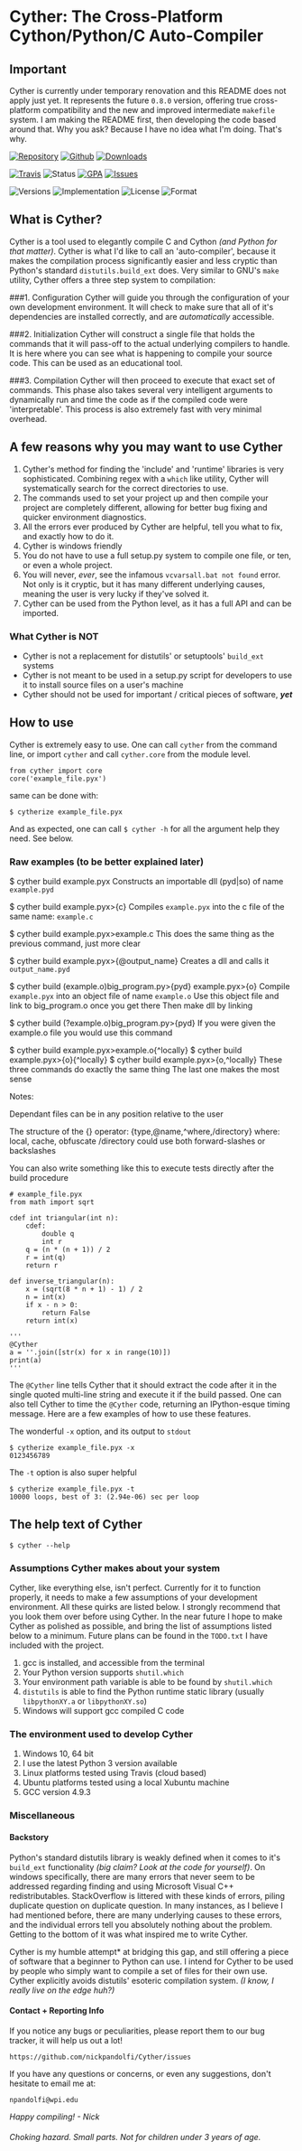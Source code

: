 # Cyther: The Cross-Platform Cython/Python/C Auto-Compiler

## Important
Cyther is currently under temporary renovation and this README does not apply just yet. It represents the future `0.8.0` version, offering true cross-platform compatibility and the new and improved intermediate `makefile` system. I am making the README first, then developing the code based around that. Why you ask? Because I have no idea what I'm doing. That's why.

[![Repository](https://badge.fury.io/py/cyther.svg)](https://pypi.python.org/pypi/Cyther)
[![Github](https://img.shields.io/github/stars/nickpandolfi/cyther.svg?style=social&label=Star)](https://github.com/nickpandolfi/Cyther)
[![Downloads](https://img.shields.io/github/downloads/nickpandolfi/Cyther/total.svg)](https://github.com/nickpandolfi/Cyther/releases)

[![Travis](https://secure.travis-ci.org/nickpandolfi/Cyther.png)](https://travis-ci.org/nickpandolfi/Cyther)
![Status](https://img.shields.io/badge/Status-Alpha-orange.svg?style=flat)
[![GPA](https://img.shields.io/codeclimate/github/nickpandolfi/Cyther.svg)](https://codeclimate.com/github/nickpandolfi/Cyther)
[![Issues](https://img.shields.io/codeclimate/issues/github/nickpandolfi/Cyther.svg)](https://codeclimate.com/github/nickpandolfi/Cyther/issues)

![Versions](https://img.shields.io/pypi/pyversions/cyther.svg?maxAge=2592000)
![Implementation](https://img.shields.io/pypi/implementation/cyther.svg?maxAge=2592000)
![License](https://img.shields.io/pypi/l/cyther.svg?maxAge=2592000)
![Format](https://img.shields.io/pypi/format/cyther.svg?maxAge=2592000)



## What is Cyther?

Cyther is a tool used to elegantly compile C and Cython *(and Python for that matter)*. Cyther is what I'd like to call an 'auto-compiler', because it makes the compilation process significantly easier and less cryptic than Python's standard `distutils.build_ext` does. Very similar to GNU's `make` utility, Cyther offers a three step system to compilation:

###1. Configuration
Cyther will guide you through the configuration of your own development environment. It will check to make sure that all of it's dependencies are installed correctly, and are *automatically* accessible.

###2. Initialization
Cyther will construct a single file that holds the commands that it will pass-off to the actual underlying compilers to handle. It is here where you can see what is happening to compile your source code. This can be used as an educational tool.

###3. Compilation
Cyther will then proceed to execute that exact set of commands. This phase also takes several very intelligent arguments to dynamically run and time the code as if the compiled code were 'interpretable'. This process is also extremely fast with very minimal overhead.



## A few reasons why you may want to use Cyther

1. Cyther's method for finding the 'include' and 'runtime' libraries is very sophisticated. Combining regex with a `which` like utility, Cyther will systematically search for the correct directories to use.
2. The commands used to set your project up and then compile your project are completely different, allowing for better bug fixing and quicker environment diagnostics.
3. All the errors ever produced by Cyther are helpful, tell you what to fix, and exactly how to do it.
4. Cyther is windows friendly
5. You do not have to use a full setup.py system to compile one file, or ten, or even a whole project.
6. You will never, *ever*, see the infamous `vcvarsall.bat not found` error. Not only is it cryptic, but it has many different underlying causes, meaning the user is very lucky if they've solved it.
7. Cyther can be used from the Python level, as it has a full API and can be imported.



### What Cyther is NOT


* Cyther is not a replacement for distutils' or setuptools' `build_ext` systems
* Cyther is not meant to be used in a setup.py script for developers to use it to install source files on a user's machine
* Cyther should not be used for important / critical pieces of software, ***yet***



## How to use

Cyther is extremely easy to use. One can call ``cyther`` from the command line, or import `cyther` and
call `cyther.core` from the module level.

    from cyther import core
    core('example_file.pyx')

same can be done with:

    $ cytherize example_file.pyx

And as expected, one can call `$ cyther -h` for all the argument help they need. See below.



### Raw examples (to be better explained later)

$ cyther build example.pyx
    Constructs an importable dll (pyd|so) of name `example.pyd`


$ cyther build example.pyx>{c}
    Compiles `example.pyx` into the c file of the same name: `example.c`


$ cyther build example.pyx>example.c
    This does the same thing as the previous command, just more clear


$ cyther build example.pyx>{@output_name}
    Creates a dll and calls it `output_name.pyd`


$ cyther build (example.o)big_program.py>{pyd} example.pyx>{o}
    Compile `example.pyx` into an object file of name `example.o`
    Use this object file and link to big_program.o once you get there
    Then make dll by linking


$ cyther build (?example.o)big_program.py>{pyd}
    If you were given the example.o file you would use this command


$ cyther build example.pyx>example.o{^locally}
$ cyther build example.pyx>{o}{^locally}
$ cyther build example.pyx>{o,^locally}
    These three commands do exactly the same thing
    The last one makes the most sense


Notes:

Dependant files can be in any position relative to the user

The structure of the {} operator:
    {type,@name,^where,/directory}
        where: local, cache, obfuscate
        /directory could use both forward-slashes or backslashes



You can also write something like this to execute tests directly after the build procedure

	# example_file.pyx
	from math import sqrt

	cdef int triangular(int n):
	    cdef:
	        double q
	        int r
	    q = (n * (n + 1)) / 2
	    r = int(q)
	    return r

	def inverse_triangular(n):
	    x = (sqrt(8 * n + 1) - 1) / 2
	    n = int(x)
	    if x - n > 0:
	        return False
	    return int(x)

	'''
	@Cyther
	a = ''.join([str(x) for x in range(10)])
	print(a)
	'''

The `@Cyther` line tells Cyther that it should extract the code after it in the single quoted multi-line string and execute it if the build passed. One can also tell Cyther to time the `@Cyther` code, returning an IPython-esque timing message. Here are a few examples of how to use these features.

The wonderful `-x` option, and its output to `stdout`

	$ cytherize example_file.pyx -x
	0123456789

The `-t` option is also super helpful

	$ cytherize example_file.pyx -t
	10000 loops, best of 3: (2.94e-06) sec per loop



## The help text of Cyther

    $ cyther --help



### Assumptions Cyther makes about your system

Cyther, like everything else, isn't perfect. Currently for it to function properly, it needs to make a few assumptions of your development environment. All these quirks are listed
below. I strongly recommend that you look them over before using Cyther. In the
near future I hope to make Cyther as polished as possible, and bring the list of assumptions listed below
to a minimum. Future plans can be found in the `TODO.txt` I have included with the project.


1. gcc is installed, and accessible from the terminal
2. Your Python version supports `shutil.which`
3. Your environment path variable is able to be found by `shutil.which`
4. `distutils` is able to find the Python runtime static library (usually `libpythonXY.a` or `libpythonXY.so`)
5. Windows will support gcc compiled C code



### The environment used to develop Cyther

1. Windows 10, 64 bit
2. I use the latest Python 3 version available
3. Linux platforms tested using Travis (cloud based)
4. Ubuntu platforms tested using a local Xubuntu machine
5. GCC version 4.9.3


### Miscellaneous

#### Backstory

Python's standard distutils library is weakly defined when it comes to it's `build_ext` functionality *(big claim? Look at the code for yourself)*. On windows specifically, there are many errors that never seem to be addressed regarding finding and using Microsoft Visual C++ redistributables. StackOverflow is littered with these kinds of errors, piling duplicate question on duplicate question. In many instances, as I believe I had mentioned before, there are many underlying causes to these errors, and the individual errors tell you absolutely nothing about the problem. Getting to the bottom of it was what inspired me to write Cyther.

Cyther is my humble attempt* at bridging this gap, and still offering a piece of software that a beginner to Python can use. I intend for Cyther to be used by people who simply want to compile a set of files for their own use. Cyther explicitly avoids distutils' esoteric compilation system. *(I know, I really live on the edge huh?)*

#### Contact + Reporting Info

If you notice any bugs or peculiarities, please report them to our bug tracker, it will
help us out a lot!

    https://github.com/nickpandolfi/Cyther/issues

If you have any questions or concerns, or even any suggestions, don't hesitate to email me at:

    npandolfi@wpi.edu

*Happy compiling! - Nick*

###### *Choking hazard. Small parts. Not for children under 3 years of age.*
